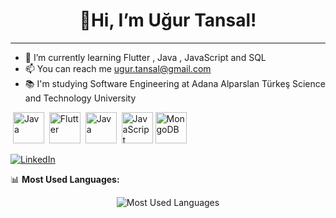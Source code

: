 <h1 align="center">👋Hi, I’m Uğur Tansal!</h1>

---
- 🌱 I’m currently learning Flutter , Java , JavaScript and SQL
- 📫 You can reach me  ugur.tansal@gmail.com
- 📚 I'm studying Software Engineering at Adana Alparslan Türkeş Science and Technology University
  
  
<p align="left">
   <img href="https://www.java.com/" target="_blank"> <img src="https://cdn.jsdelivr.net/gh/devicons/devicon/icons/kotlin/kotlin-original.svg" alt="Java" width="50" height="50"/> </img>
  <img href="https://flutter.dev/" target="" > <img src="https://cdn.jsdelivr.net/gh/devicons/devicon/icons/flutter/flutter-original.svg" alt="Flutter" width="50" height="50"/> </img>
  <img href="https://www.java.com/" target="_blank"> <img src="https://cdn.jsdelivr.net/gh/devicons/devicon/icons/java/java-original.svg" alt="Java" width="50" height="50"/> </img>
  <img href="https://developer.mozilla.org/en-US/docs/Web/JavaScript" target="_blank"> <img src="https://cdn.jsdelivr.net/gh/devicons/devicon/icons/javascript/javascript-original.svg" alt="JavaScript" width="50" height="50"/> </img>
   <img src="https://cdn.jsdelivr.net/gh/devicons/devicon/icons/mongodb/mongodb-original.svg" alt="MongoDB" width="50" height="50"/>

</p>
  
[![LinkedIn](https://img.shields.io/badge/LinkedIn-0A66C2?style=for-the-badge&logo=linkedin&logoColor=white)](https://www.linkedin.com/in/u%C4%9Fur-tansal)

📊 **Most Used Languages:**  
<p align="center">
  <img src="https://github-readme-stats.vercel.app/api/top-langs/?username=ugurtansal&layout=compact&theme=dark" alt="Most Used Languages">
</p>

<!---
ugurtansal/ugurtansal is a ✨ special ✨ repository because its `README.md` (this file) appears on your GitHub profile.
You can click the Preview link to take a look at your changes.
--->
